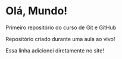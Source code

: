 # Olá, Mundo!
 Primeiro repositório do curso de Git e GitHub

Repositório criado durante uma aula ao vivo!

Essa linha adicionei diretamente no site!
